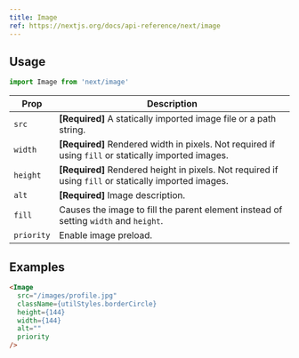 ```yaml
---
title: Image
ref: https://nextjs.org/docs/api-reference/next/image
---
```


## Usage

```javascript
import Image from 'next/image'
```

| Prop | Description |
| --- | --- |
| `src` | **[Required]** A statically imported image file or a path string. |
| `width` | **[Required]** Rendered width in pixels. Not required if using `fill` or statically imported images. |
| `height` | **[Required]** Rendered height in pixels. Not required if using `fill` or statically imported images. |
| `alt` | **[Required]** Image description. |
| `fill` | Causes the image to fill the parent element instead of setting `width` and `height`. |
| `priority` | Enable image preload. |

## Examples

```html
<Image
  src="/images/profile.jpg"
  className={utilStyles.borderCircle}
  height={144}
  width={144}
  alt=""
  priority
/>
```
